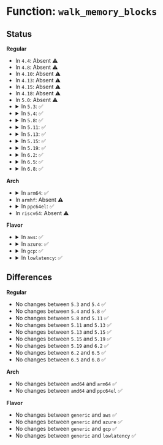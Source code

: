 # Function: <code>walk_memory_blocks</code>

## Status
<b>Regular</b>
<ul>
<li>
In <code>4.4</code>: Absent ⚠️
</li>
<li>
In <code>4.8</code>: Absent ⚠️
</li>
<li>
In <code>4.10</code>: Absent ⚠️
</li>
<li>
In <code>4.13</code>: Absent ⚠️
</li>
<li>
In <code>4.15</code>: Absent ⚠️
</li>
<li>
In <code>4.18</code>: Absent ⚠️
</li>
<li>
In <code>5.0</code>: Absent ⚠️
</li>
<li>
<details>
<summary>In <code>5.3</code>: ✅</summary>

```c
int walk_memory_blocks(long unsigned int start, long unsigned int size, void *arg, walk_memory_blocks_func_t func);
```

**Collision:** Unique Global

**Inline:** No

**Transformation:** False

**Instances:**

```
In drivers/base/memory.c (ffffffff816f9200)
Location: drivers/base/memory.c:860
Inline: False
Direct callers:
  - mm/memory_hotplug.c:try_remove_memory
  - mm/memory_hotplug.c:add_memory_resource
  - drivers/acpi/acpi_memhotplug.c:acpi_memory_device_remove
  - drivers/acpi/acpi_memhotplug.c:acpi_memory_device_add
  - drivers/acpi/acpi_memhotplug.c:acpi_memory_device_add
  - drivers/base/node.c:link_mem_sections
```
**Symbols:**

```
ffffffff816f9200-ffffffff816f92af: walk_memory_blocks (STB_GLOBAL)
```
</details>
</li>
<li>
<details>
<summary>In <code>5.4</code>: ✅</summary>

```c
int walk_memory_blocks(long unsigned int start, long unsigned int size, void *arg, walk_memory_blocks_func_t func);
```

**Collision:** Unique Global

**Inline:** No

**Transformation:** False

**Instances:**

```
In drivers/base/memory.c (ffffffff8171d580)
Location: drivers/base/memory.c:834
Inline: False
Direct callers:
  - mm/memory_hotplug.c:try_remove_memory
  - mm/memory_hotplug.c:add_memory_resource
  - drivers/acpi/acpi_memhotplug.c:acpi_memory_device_remove
  - drivers/acpi/acpi_memhotplug.c:acpi_memory_device_add
  - drivers/acpi/acpi_memhotplug.c:acpi_memory_device_add
  - drivers/base/node.c:link_mem_sections
```
**Symbols:**

```
ffffffff8171d580-ffffffff8171d62f: walk_memory_blocks (STB_GLOBAL)
```
</details>
</li>
<li>
<details>
<summary>In <code>5.8</code>: ✅</summary>

```c
int walk_memory_blocks(long unsigned int start, long unsigned int size, void *arg, walk_memory_blocks_func_t func);
```

**Collision:** Unique Global

**Inline:** No

**Transformation:** False

**Instances:**

```
In drivers/base/memory.c (ffffffff817d9420)
Location: drivers/base/memory.c:774
Inline: False
Direct callers:
  - mm/memory_hotplug.c:try_remove_memory
  - mm/memory_hotplug.c:add_memory_resource
  - drivers/acpi/acpi_memhotplug.c:acpi_memory_remove_memory
  - drivers/acpi/acpi_memhotplug.c:acpi_memory_enable_device
  - drivers/acpi/acpi_memhotplug.c:acpi_memory_enable_device
  - drivers/base/node.c:link_mem_sections
```
**Symbols:**

```
ffffffff817d9420-ffffffff817d94d3: walk_memory_blocks (STB_GLOBAL)
```
</details>
</li>
<li>
<details>
<summary>In <code>5.11</code>: ✅</summary>

```c
int walk_memory_blocks(long unsigned int start, long unsigned int size, void *arg, walk_memory_blocks_func_t func);
```

**Collision:** Unique Global

**Inline:** No

**Transformation:** False

**Instances:**

```
In drivers/base/memory.c (ffffffff817eddc0)
Location: drivers/base/memory.c:765
Inline: False
Direct callers:
  - mm/memory_hotplug.c:offline_and_remove_memory
  - mm/memory_hotplug.c:offline_and_remove_memory
  - mm/memory_hotplug.c:try_remove_memory
  - mm/memory_hotplug.c:add_memory_resource
  - drivers/acpi/acpi_memhotplug.c:acpi_memory_remove_memory
  - drivers/acpi/acpi_memhotplug.c:acpi_memory_enable_device
  - drivers/acpi/acpi_memhotplug.c:acpi_memory_enable_device
  - drivers/base/node.c:link_mem_sections
```
**Symbols:**

```
ffffffff817eddc0-ffffffff817ede73: walk_memory_blocks (STB_GLOBAL)
```
</details>
</li>
<li>
<details>
<summary>In <code>5.13</code>: ✅</summary>

```c
int walk_memory_blocks(long unsigned int start, long unsigned int size, void *arg, walk_memory_blocks_func_t func);
```

**Collision:** Unique Global

**Inline:** No

**Transformation:** False

**Instances:**

```
In drivers/base/memory.c (ffffffff817d2710)
Location: drivers/base/memory.c:834
Inline: False
Direct callers:
  - mm/memory_hotplug.c:offline_and_remove_memory
  - mm/memory_hotplug.c:offline_and_remove_memory
  - mm/memory_hotplug.c:try_remove_memory
  - mm/memory_hotplug.c:try_remove_memory
  - mm/memory_hotplug.c:add_memory_resource
  - drivers/acpi/acpi_memhotplug.c:acpi_memory_device_remove
  - drivers/acpi/acpi_memhotplug.c:acpi_memory_device_add
  - drivers/acpi/acpi_memhotplug.c:acpi_memory_device_add
  - drivers/base/node.c:link_mem_sections
```
**Symbols:**

```
ffffffff817d2710-ffffffff817d27c3: walk_memory_blocks (STB_GLOBAL)
```
</details>
</li>
<li>
<details>
<summary>In <code>5.15</code>: ✅</summary>

```c
int walk_memory_blocks(long unsigned int start, long unsigned int size, void *arg, walk_memory_blocks_func_t func);
```

**Collision:** Unique Global

**Inline:** No

**Transformation:** False

**Instances:**

```
In drivers/base/memory.c (ffffffff8185d860)
Location: drivers/base/memory.c:856
Inline: False
Direct callers:
  - mm/memory_hotplug.c:offline_and_remove_memory
  - mm/memory_hotplug.c:offline_and_remove_memory
  - mm/memory_hotplug.c:try_remove_memory
  - mm/memory_hotplug.c:try_remove_memory
  - mm/memory_hotplug.c:add_memory_resource
  - drivers/acpi/acpi_memhotplug.c:acpi_memory_device_remove
  - drivers/acpi/acpi_memhotplug.c:acpi_memory_enable_device
  - drivers/acpi/acpi_memhotplug.c:acpi_memory_enable_device
  - drivers/base/node.c:link_mem_sections
```
**Symbols:**

```
ffffffff8185d860-ffffffff8185d913: walk_memory_blocks (STB_GLOBAL)
```
</details>
</li>
<li>
<details>
<summary>In <code>5.19</code>: ✅</summary>

```c
int walk_memory_blocks(long unsigned int start, long unsigned int size, void *arg, walk_memory_blocks_func_t func);
```

**Collision:** Unique Global

**Inline:** No

**Transformation:** False

**Instances:**

```
In drivers/base/memory.c (ffffffff819a4cd0)
Location: drivers/base/memory.c:952
Inline: False
Direct callers:
  - mm/memory_hotplug.c:offline_and_remove_memory
  - mm/memory_hotplug.c:offline_and_remove_memory
  - mm/memory_hotplug.c:try_remove_memory
  - mm/memory_hotplug.c:try_remove_memory
  - mm/memory_hotplug.c:add_memory_resource
  - drivers/acpi/acpi_memhotplug.c:acpi_memory_device_remove
  - drivers/acpi/acpi_memhotplug.c:acpi_memory_enable_device
  - drivers/acpi/acpi_memhotplug.c:acpi_memory_enable_device
  - drivers/base/node.c:node_dev_init
```
**Symbols:**

```
ffffffff819a4cd0-ffffffff819a4d89: walk_memory_blocks (STB_GLOBAL)
```
</details>
</li>
<li>
<details>
<summary>In <code>6.2</code>: ✅</summary>

```c
int walk_memory_blocks(long unsigned int start, long unsigned int size, void *arg, walk_memory_blocks_func_t func);
```

**Collision:** Unique Global

**Inline:** No

**Transformation:** False

**Instances:**

```
In drivers/base/memory.c (ffffffff81b16dc0)
Location: drivers/base/memory.c:959
Inline: False
Direct callers:
  - mm/memory_hotplug.c:offline_and_remove_memory
  - mm/memory_hotplug.c:offline_and_remove_memory
  - mm/memory_hotplug.c:try_remove_memory
  - mm/memory_hotplug.c:try_remove_memory
  - mm/memory_hotplug.c:add_memory_resource
  - drivers/acpi/acpi_memhotplug.c:acpi_memory_device_remove
  - drivers/acpi/acpi_memhotplug.c:acpi_memory_enable_device
  - drivers/acpi/acpi_memhotplug.c:acpi_memory_enable_device
  - drivers/base/node.c:node_dev_init
```
**Symbols:**

```
ffffffff81b16dc0-ffffffff81b16e79: walk_memory_blocks (STB_GLOBAL)
```
</details>
</li>
<li>
<details>
<summary>In <code>6.5</code>: ✅</summary>

```c
int walk_memory_blocks(long unsigned int start, long unsigned int size, void *arg, walk_memory_blocks_func_t func);
```

**Collision:** Unique Global

**Inline:** No

**Transformation:** False

**Instances:**

```
In drivers/base/memory.c (ffffffff81b65b30)
Location: drivers/base/memory.c:954
Inline: False
Direct callers:
  - mm/memory_hotplug.c:offline_and_remove_memory
  - mm/memory_hotplug.c:offline_and_remove_memory
  - mm/memory_hotplug.c:try_remove_memory
  - mm/memory_hotplug.c:try_remove_memory
  - mm/memory_hotplug.c:add_memory_resource
  - drivers/acpi/acpi_memhotplug.c:acpi_memory_device_remove
  - drivers/acpi/acpi_memhotplug.c:acpi_memory_enable_device
  - drivers/acpi/acpi_memhotplug.c:acpi_memory_enable_device
  - drivers/base/node.c:node_dev_init
```
**Symbols:**

```
ffffffff81b65b30-ffffffff81b65be9: walk_memory_blocks (STB_GLOBAL)
```
</details>
</li>
<li>
<details>
<summary>In <code>6.8</code>: ✅</summary>

```c
int walk_memory_blocks(long unsigned int start, long unsigned int size, void *arg, walk_memory_blocks_func_t func);
```

**Collision:** Unique Global

**Inline:** No

**Transformation:** False

**Instances:**

```
In drivers/base/memory.c (ffffffff81bb99b0)
Location: drivers/base/memory.c:1007
Inline: False
Direct callers:
  - mm/memory_hotplug.c:offline_and_remove_memory
  - mm/memory_hotplug.c:offline_and_remove_memory
  - mm/memory_hotplug.c:try_remove_memory
  - mm/memory_hotplug.c:try_remove_memory
  - mm/memory_hotplug.c:add_memory_resource
  - drivers/acpi/acpi_memhotplug.c:acpi_memory_device_remove
  - drivers/acpi/acpi_memhotplug.c:acpi_memory_enable_device
  - drivers/acpi/acpi_memhotplug.c:acpi_memory_enable_device
  - drivers/base/node.c:node_dev_init
```
**Symbols:**

```
ffffffff81bb99b0-ffffffff81bb9a69: walk_memory_blocks (STB_GLOBAL)
```
</details>
</li>
</ul>
<b>Arch</b>
<ul>
<li>
<details>
<summary>In <code>arm64</code>: ✅</summary>

```c
int walk_memory_blocks(long unsigned int start, long unsigned int size, void *arg, walk_memory_blocks_func_t func);
```

**Collision:** Unique Global

**Inline:** No

**Transformation:** False

**Instances:**

```
In drivers/base/memory.c (ffff800010911238)
Location: drivers/base/memory.c:834
Inline: False
Direct callers:
  - mm/memory_hotplug.c:add_memory_resource
  - drivers/acpi/acpi_memhotplug.c:acpi_memory_device_remove
  - drivers/acpi/acpi_memhotplug.c:acpi_memory_device_add
  - drivers/acpi/acpi_memhotplug.c:acpi_memory_device_add
  - drivers/base/node.c:link_mem_sections
```
**Symbols:**

```
ffff800010911238-ffff800010911320: walk_memory_blocks (STB_GLOBAL)
```
</details>
</li>
<li>
In <code>armhf</code>: Absent ⚠️
</li>
<li>
<details>
<summary>In <code>ppc64el</code>: ✅</summary>

```c
int walk_memory_blocks(long unsigned int start, long unsigned int size, void *arg, walk_memory_blocks_func_t func);
```

**Collision:** Unique Global

**Inline:** No

**Transformation:** False

**Instances:**

```
In drivers/base/memory.c (c0000000009b2660)
Location: drivers/base/memory.c:834
Inline: False
Direct callers:
  - arch/powerpc/platforms/powernv/memtrace.c:memtrace_init_regions_runtime
  - arch/powerpc/platforms/powernv/memtrace.c:memtrace_init_regions_runtime
  - arch/powerpc/platforms/powernv/memtrace.c:memtrace_init_regions_runtime
  - arch/powerpc/platforms/powernv/memtrace.c:memtrace_init_regions_runtime
  - mm/memory_hotplug.c:try_remove_memory
  - mm/memory_hotplug.c:add_memory_resource
  - drivers/base/node.c:link_mem_sections
```
**Symbols:**

```
c0000000009b2660-c0000000009b27b8: walk_memory_blocks (STB_GLOBAL)
```
</details>
</li>
<li>
In <code>riscv64</code>: Absent ⚠️
</li>
</ul>
<b>Flavor</b>
<ul>
<li>
<details>
<summary>In <code>aws</code>: ✅</summary>

```c
int walk_memory_blocks(long unsigned int start, long unsigned int size, void *arg, walk_memory_blocks_func_t func);
```

**Collision:** Unique Global

**Inline:** No

**Transformation:** False

**Instances:**

```
In drivers/base/memory.c (ffffffff816e38b0)
Location: drivers/base/memory.c:834
Inline: False
Direct callers:
  - mm/memory_hotplug.c:try_remove_memory
  - mm/memory_hotplug.c:add_memory_resource
  - drivers/acpi/acpi_memhotplug.c:acpi_memory_device_remove
  - drivers/acpi/acpi_memhotplug.c:acpi_memory_device_add
  - drivers/acpi/acpi_memhotplug.c:acpi_memory_device_add
  - drivers/base/node.c:link_mem_sections
```
**Symbols:**

```
ffffffff816e38b0-ffffffff816e395f: walk_memory_blocks (STB_GLOBAL)
```
</details>
</li>
<li>
<details>
<summary>In <code>azure</code>: ✅</summary>

```c
int walk_memory_blocks(long unsigned int start, long unsigned int size, void *arg, walk_memory_blocks_func_t func);
```

**Collision:** Unique Global

**Inline:** No

**Transformation:** False

**Instances:**

```
In drivers/base/memory.c (ffffffff816bdef0)
Location: drivers/base/memory.c:834
Inline: False
Direct callers:
  - mm/memory_hotplug.c:try_remove_memory
  - mm/memory_hotplug.c:add_memory_resource
  - drivers/base/node.c:link_mem_sections
```
**Symbols:**

```
ffffffff816bdef0-ffffffff816bdf9f: walk_memory_blocks (STB_GLOBAL)
```
</details>
</li>
<li>
<details>
<summary>In <code>gcp</code>: ✅</summary>

```c
int walk_memory_blocks(long unsigned int start, long unsigned int size, void *arg, walk_memory_blocks_func_t func);
```

**Collision:** Unique Global

**Inline:** No

**Transformation:** False

**Instances:**

```
In drivers/base/memory.c (ffffffff81710a40)
Location: drivers/base/memory.c:834
Inline: False
Direct callers:
  - mm/memory_hotplug.c:try_remove_memory
  - mm/memory_hotplug.c:add_memory_resource
  - drivers/acpi/acpi_memhotplug.c:acpi_memory_device_remove
  - drivers/acpi/acpi_memhotplug.c:acpi_memory_device_add
  - drivers/acpi/acpi_memhotplug.c:acpi_memory_device_add
  - drivers/base/node.c:link_mem_sections
```
**Symbols:**

```
ffffffff81710a40-ffffffff81710aef: walk_memory_blocks (STB_GLOBAL)
```
</details>
</li>
<li>
<details>
<summary>In <code>lowlatency</code>: ✅</summary>

```c
int walk_memory_blocks(long unsigned int start, long unsigned int size, void *arg, walk_memory_blocks_func_t func);
```

**Collision:** Unique Global

**Inline:** No

**Transformation:** False

**Instances:**

```
In drivers/base/memory.c (ffffffff8172bba0)
Location: drivers/base/memory.c:834
Inline: False
Direct callers:
  - mm/memory_hotplug.c:try_remove_memory
  - mm/memory_hotplug.c:add_memory_resource
  - drivers/acpi/acpi_memhotplug.c:acpi_memory_device_remove
  - drivers/acpi/acpi_memhotplug.c:acpi_memory_device_add
  - drivers/acpi/acpi_memhotplug.c:acpi_memory_device_add
  - drivers/base/node.c:link_mem_sections
```
**Symbols:**

```
ffffffff8172bba0-ffffffff8172bc4f: walk_memory_blocks (STB_GLOBAL)
```
</details>
</li>
</ul>

## Differences
<b>Regular</b>
<ul>
<li>
No changes between <code>5.3</code> and <code>5.4</code> ✅
</li>
<li>
No changes between <code>5.4</code> and <code>5.8</code> ✅
</li>
<li>
No changes between <code>5.8</code> and <code>5.11</code> ✅
</li>
<li>
No changes between <code>5.11</code> and <code>5.13</code> ✅
</li>
<li>
No changes between <code>5.13</code> and <code>5.15</code> ✅
</li>
<li>
No changes between <code>5.15</code> and <code>5.19</code> ✅
</li>
<li>
No changes between <code>5.19</code> and <code>6.2</code> ✅
</li>
<li>
No changes between <code>6.2</code> and <code>6.5</code> ✅
</li>
<li>
No changes between <code>6.5</code> and <code>6.8</code> ✅
</li>
</ul>
<b>Arch</b>
<ul>
<li>
No changes between <code>amd64</code> and <code>arm64</code> ✅
</li>
<li>
No changes between <code>amd64</code> and <code>ppc64el</code> ✅
</li>
</ul>
<b>Flavor</b>
<ul>
<li>
No changes between <code>generic</code> and <code>aws</code> ✅
</li>
<li>
No changes between <code>generic</code> and <code>azure</code> ✅
</li>
<li>
No changes between <code>generic</code> and <code>gcp</code> ✅
</li>
<li>
No changes between <code>generic</code> and <code>lowlatency</code> ✅
</li>
</ul>
